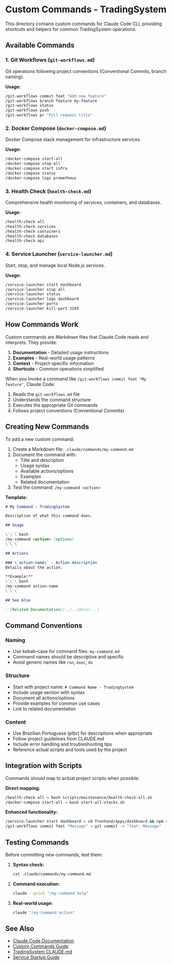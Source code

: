 # Custom Commands - TradingSystem

This directory contains custom commands for Claude Code CLI, providing shortcuts and helpers for common TradingSystem operations.

## Available Commands

### 1. Git Workflows (`git-workflows.md`)
Git operations following project conventions (Conventional Commits, branch naming).

**Usage:**
```bash
/git-workflows commit feat "Add new feature"
/git-workflows branch feature my-feature
/git-workflows status
/git-workflows push
/git-workflows pr "Pull request title"
```

### 2. Docker Compose (`docker-compose.md`)
Docker Compose stack management for infrastructure services.

**Usage:**
```bash
/docker-compose start-all
/docker-compose stop-all
/docker-compose start infra
/docker-compose status
/docker-compose logs prometheus
```

### 3. Health Check (`health-check.md`)
Comprehensive health monitoring of services, containers, and databases.

**Usage:**
```bash
/health-check all
/health-check services
/health-check containers
/health-check databases
/health-check api
```

### 4. Service Launcher (`service-launcher.md`)
Start, stop, and manage local Node.js services.

**Usage:**
```bash
/service-launcher start dashboard
/service-launcher stop all
/service-launcher status
/service-launcher logs dashboard
/service-launcher ports
/service-launcher kill-port 3103
```

## How Commands Work

Custom commands are Markdown files that Claude Code reads and interprets. They provide:

1. **Documentation** - Detailed usage instructions
2. **Examples** - Real-world usage patterns
3. **Context** - Project-specific information
4. **Shortcuts** - Common operations simplified

When you invoke a command like `/git-workflows commit feat "My feature"`, Claude Code:
1. Reads the `git-workflows.md` file
2. Understands the command structure
3. Executes the appropriate Git commands
4. Follows project conventions (Conventional Commits)

## Creating New Commands

To add a new custom command:

1. Create a Markdown file: `.claude/commands/my-command.md`
2. Document the command with:
   - Title and description
   - Usage syntax
   - Available actions/options
   - Examples
   - Related documentation
3. Test the command: `/my-command <action>`

**Template:**
```markdown
# My Command - TradingSystem

Description of what this command does.

## Usage

\`\`\`bash
/my-command <action> [options]
\`\`\`

## Actions

### \`action-name\` - Action description
Details about the action.

**Example:**
\`\`\`bash
/my-command action-name
\`\`\`

## See Also

- [Related Documentation](../../docs/...)
```

## Command Conventions

### Naming
- Use kebab-case for command files: `my-command.md`
- Command names should be descriptive and specific
- Avoid generic names like `run`, `exec`, `do`

### Structure
- Start with project name: `# Command Name - TradingSystem`
- Include usage section with syntax
- Document all actions/options
- Provide examples for common use cases
- Link to related documentation

### Content
- Use Brazilian Portuguese (ptbr) for descriptions when appropriate
- Follow project guidelines from CLAUDE.md
- Include error handling and troubleshooting tips
- Reference actual scripts and tools used by the project

## Integration with Scripts

Commands should map to actual project scripts when possible:

**Direct mapping:**
```bash
/health-check all → bash scripts/maintenance/health-check-all.sh
/docker-compose start-all → bash start-all-stacks.sh
```

**Enhanced functionality:**
```bash
/service-launcher start dashboard → cd frontend/apps/dashboard && npm run dev
/git-workflows commit feat "Message" → git commit -m "feat: Message"
```

## Testing Commands

Before committing new commands, test them:

1. **Syntax check:**
   ```bash
   cat .claude/commands/my-command.md
   ```

2. **Command execution:**
   ```bash
   claude --print "/my-command help"
   ```

3. **Real-world usage:**
   ```bash
   claude "/my-command action"
   ```

## See Also

- [Claude Code Documentation](https://github.com/anthropics/claude-code)
- [Custom Commands Guide](https://docs.anthropic.com/claude/custom-commands)
- [TradingSystem CLAUDE.md](../../CLAUDE.md)
- [Service Startup Guide](../../docs/context/ops/service-startup-guide.md)








